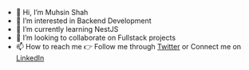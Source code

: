 - 👋 Hi, I’m Muhsin Shah
- 👀 I’m interested in Backend Development
- 🌱 I’m currently learning NestJS
- 💞️ I’m looking to collaborate on Fullstack projects
- 📫 How to reach me :point_right: Follow me through [Twitter](https://twitter.com/MuhsinS07857838?s=09) or Connect me on [LinkedIn](https://www.linkedin.com/in/shah21/)

<!---
shah21/shah21 is a ✨ special ✨ repository because its `README.md` (this file) appears on your GitHub profile.
You can click the Preview link to take a look at your changes.
--->
